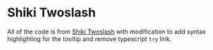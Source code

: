 # Shiki Twoslash

All of the code is from [Shiki Twoslash](https://github.com/microsoft/TypeScript-Website/tree/v2/packages/shiki-twoslash) with modification to add syntax highlighting for the tooltip and remove typescript `try` link.
